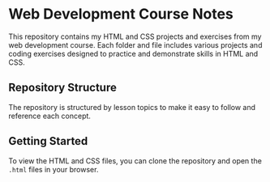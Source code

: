 # Web Development Course Notes

This repository contains my HTML and CSS projects and exercises from my web development course. Each folder and file includes various projects and coding exercises designed to practice and demonstrate skills in HTML and CSS.

## Repository Structure

The repository is structured by lesson topics to make it easy to follow and reference each concept.

## Getting Started

To view the HTML and CSS files, you can clone the repository and open the `.html` files in your browser.


